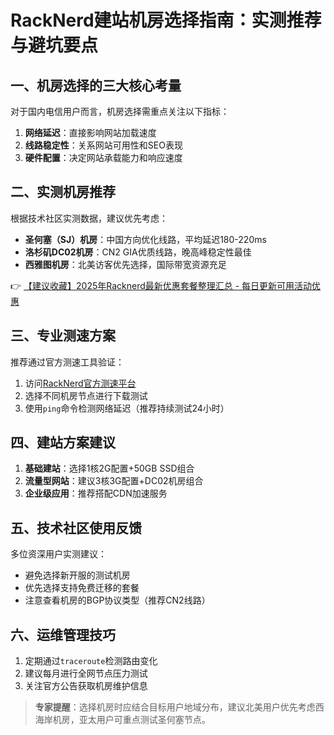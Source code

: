 # RackNerd建站机房选择指南：实测推荐与避坑要点

## 一、机房选择的三大核心考量
对于国内电信用户而言，机房选择需重点关注以下指标：
1. **网络延迟**：直接影响网站加载速度
2. **线路稳定性**：关系网站可用性和SEO表现
3. **硬件配置**：决定网站承载能力和响应速度

## 二、实测机房推荐
根据技术社区实测数据，建议优先考虑：
- **圣何塞（SJ）机房**：中国方向优化线路，平均延迟180-220ms
- **洛杉矶DC02机房**：CN2 GIA优质线路，晚高峰稳定性最佳
- **西雅图机房**：北美访客优先选择，国际带宽资源充足

👉 [【建议收藏】2025年Racknerd最新优惠套餐整理汇总 - 每日更新可用活动优惠](https://bit.ly/Rack_Nerd)

## 三、专业测速方案
推荐通过官方测速工具验证：
1. 访问[RackNerd官方测速平台](https://bit.ly/Rack_Nerd)
2. 选择不同机房节点进行下载测试
3. 使用`ping`命令检测网络延迟（推荐持续测试24小时）

## 四、建站方案建议
1. **基础建站**：选择1核2G配置+50GB SSD组合
2. **流量型网站**：建议3核3G配置+DC02机房组合
3. **企业级应用**：推荐搭配CDN加速服务

## 五、技术社区使用反馈
多位资深用户实测建议：
- 避免选择新开服的测试机房
- 优先选择支持免费迁移的套餐
- 注意查看机房的BGP协议类型（推荐CN2线路）

## 六、运维管理技巧
1. 定期通过`traceroute`检测路由变化
2. 建议每月进行全网节点压力测试
3. 关注官方公告获取机房维护信息

> **专家提醒**：选择机房时应结合目标用户地域分布，建议北美用户优先考虑西海岸机房，亚太用户可重点测试圣何塞节点。